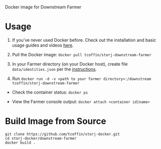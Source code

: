 Docker image for Downstream Farmer

Usage
===
1. If you've never used Docker before. Check out the installation and basic usage guides and videos [here](https://docs.docker.com/installation/).

2. Pull the Docker image:
```docker pull tcoffin/storj-downstream-farmer```

3. In your Farmer directory (on your Docker host), create file ```data/identities.json``` per the [instructions](https://github.com/Storj/downstream-farmer/wiki/Test-Group-A-FAQ).

4. Run
```docker run -d -v <path to your farmer directory>:/downstream tcoffin/storj-downstream-farmer```

* Check the container status:
```docker ps```

* View the Farmer console output:
```docker attach <container id|name>```

Build Image from Source
===
```
git clone https://github.com/tcoffin/storj-docker.git
cd storj-docker/downstream-farmer
docker build .
```
